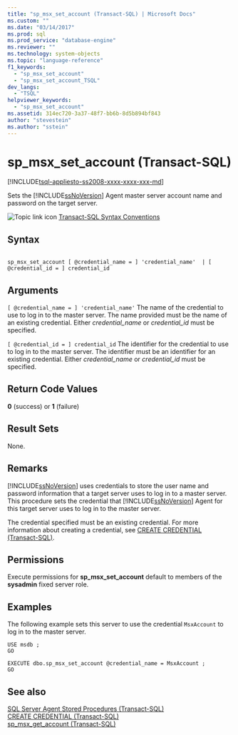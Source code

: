 ```yaml
---
title: "sp_msx_set_account (Transact-SQL) | Microsoft Docs"
ms.custom: ""
ms.date: "03/14/2017"
ms.prod: sql
ms.prod_service: "database-engine"
ms.reviewer: ""
ms.technology: system-objects
ms.topic: "language-reference"
f1_keywords: 
  - "sp_msx_set_account"
  - "sp_msx_set_account_TSQL"
dev_langs: 
  - "TSQL"
helpviewer_keywords: 
  - "sp_msx_set_account"
ms.assetid: 314ec720-3a37-48f7-bb6b-8d5b894bf843
author: "stevestein"
ms.author: "sstein"
---
```

# sp_msx_set_account (Transact-SQL)
[!INCLUDE[tsql-appliesto-ss2008-xxxx-xxxx-xxx-md](../../includes/tsql-appliesto-ss2008-xxxx-xxxx-xxx-md.md)]

  Sets the [!INCLUDE[ssNoVersion](../../includes/ssnoversion-md.md)] Agent master server account name and password on the target server.  
  
 ![Topic link icon](../../database-engine/configure-windows/media/topic-link.gif "Topic link icon") [Transact-SQL Syntax Conventions](../../t-sql/language-elements/transact-sql-syntax-conventions-transact-sql.md)  
  
## Syntax  
  
```  
  
sp_msx_set_account [ @credential_name = ] 'credential_name'  | [ @credential_id = ] credential_id  
```  
  
## Arguments  
`[ @credential_name = ] 'credential_name'`
 The name of the credential to use to log in to the master server. The name provided must be the name of an existing credential. Either *credential_name* or *credential_id* must be specified.  
  
`[ @credential_id = ] credential_id`
 The identifier for the credential to use to log in to the master server. The identifier must be an identifier for an existing credential. Either *credential_name* or *credential_id* must be specified.  
  
## Return Code Values  
 **0** (success) or **1** (failure)  
  
## Result Sets  
 None.  
  
## Remarks  
 [!INCLUDE[ssNoVersion](../../includes/ssnoversion-md.md)] uses credentials to store the user name and password information that a target server uses to log in to a master server. This procedure sets the credential that [!INCLUDE[ssNoVersion](../../includes/ssnoversion-md.md)] Agent for this target server uses to log in to the master server.  
  
 The credential specified must be an existing credential. For more information about creating a credential, see [CREATE CREDENTIAL &#40;Transact-SQL&#41;](../../t-sql/statements/create-credential-transact-sql.md).  
  
## Permissions  
 Execute permissions for **sp_msx_set_account** default to members of the **sysadmin** fixed server role.  
  
## Examples  
 The following example sets this server to use the credential `MsxAccount` to log in to the master server.  
  
```  
USE msdb ;  
GO  
  
EXECUTE dbo.sp_msx_set_account @credential_name = MsxAccount ;  
GO  
```  
  
## See also  
 [SQL Server Agent Stored Procedures &#40;Transact-SQL&#41;](../../relational-databases/system-stored-procedures/sql-server-agent-stored-procedures-transact-sql.md)   
 [CREATE CREDENTIAL &#40;Transact-SQL&#41;](../../t-sql/statements/create-credential-transact-sql.md)   
 [sp_msx_get_account &#40;Transact-SQL&#41;](../../relational-databases/system-stored-procedures/sp-msx-get-account-transact-sql.md)  
  
  
